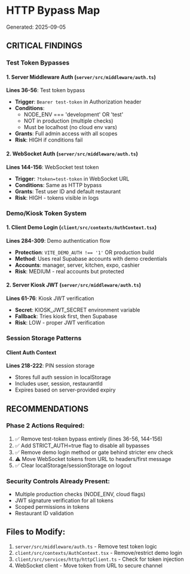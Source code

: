 # HTTP Bypass Map
Generated: 2025-09-05

## CRITICAL FINDINGS

### Test Token Bypasses

#### 1. Server Middleware Auth (`server/src/middleware/auth.ts`)
**Lines 36-56**: Test token bypass
- **Trigger**: `Bearer test-token` in Authorization header
- **Conditions**: 
  - NODE_ENV === 'development' OR 'test'
  - NOT in production (multiple checks)
  - Must be localhost (no cloud env vars)
- **Grants**: Full admin access with all scopes
- **Risk**: HIGH if conditions fail

#### 2. WebSocket Auth (`server/src/middleware/auth.ts`)
**Lines 144-156**: WebSocket test token
- **Trigger**: `?token=test-token` in WebSocket URL
- **Conditions**: Same as HTTP bypass
- **Grants**: Test user ID and default restaurant
- **Risk**: HIGH - tokens visible in logs

### Demo/Kiosk Token System

#### 1. Client Demo Login (`client/src/contexts/AuthContext.tsx`)
**Lines 284-309**: Demo authentication flow
- **Protection**: `VITE_DEMO_AUTH !== '1'` OR production build
- **Method**: Uses real Supabase accounts with demo credentials
- **Accounts**: manager, server, kitchen, expo, cashier
- **Risk**: MEDIUM - real accounts but protected

#### 2. Server Kiosk JWT (`server/src/middleware/auth.ts`)
**Lines 61-76**: Kiosk JWT verification
- **Secret**: KIOSK_JWT_SECRET environment variable
- **Fallback**: Tries kiosk first, then Supabase
- **Risk**: LOW - proper JWT verification

### Session Storage Patterns

#### Client Auth Context
**Lines 218-222**: PIN session storage
- Stores full auth session in localStorage
- Includes user, session, restaurantId
- Expires based on server-provided expiry

## RECOMMENDATIONS

### Phase 2 Actions Required:
1. ✅ Remove test-token bypass entirely (lines 36-56, 144-156)
2. ✅ Add STRICT_AUTH=true flag to disable all bypasses
3. ✅ Remove demo login method or gate behind stricter env check
4. ⚠️ Move WebSocket tokens from URL to headers/first message
5. ✅ Clear localStorage/sessionStorage on logout

### Security Controls Already Present:
- Multiple production checks (NODE_ENV, cloud flags)
- JWT signature verification for all tokens
- Scoped permissions in tokens
- Restaurant ID validation

## Files to Modify:
1. `server/src/middleware/auth.ts` - Remove test token logic
2. `client/src/contexts/AuthContext.tsx` - Remove/restrict demo login
3. `client/src/services/http/httpClient.ts` - Check for token injection
4. WebSocket client - Move token from URL to secure channel